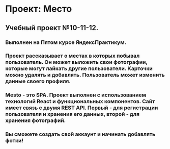 # Проект: Место
## Учебный проект №10-11-12.
### Выполнен на Пятом курсе ЯндексПрактикум.
### Проект рассказывает о местах в которых побывал пользователь. Он может выложить свои фотографии, которые могут лайкать другие пользователи. Карточки можно удалять и добавлять. Пользователь может изменить данные своего профиля.
### Mesto - это SPA. Проект выполнен с использованием технологий React и функциональных компонентов. Сайт имеет связь с двумя REST API. Первый - для регистрации пользователя и хранения его данных, второй - для хранения фотографий.
### Вы сможете создать свой аккаунт и начинать добавлять фотки!
